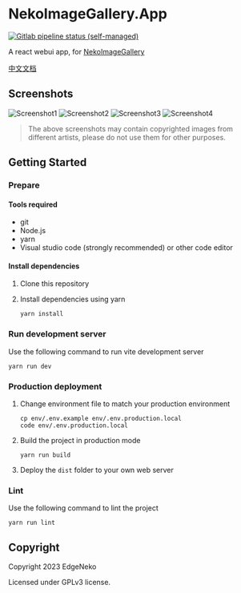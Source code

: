 # NekoImageGallery.App

[![Gitlab pipeline status (self-managed)](https://img.shields.io/gitlab/pipeline-status/EdgeNeko%2FNekoImageGallery.App?gitlab_url=https%3A%2F%2Fgitlab.aiursoft.cn&branch=master&style=flat-square&logo=gitlab)](https://gitlab.aiursoft.cn/EdgeNeko/NekoImageGallery.App/pipelines)

A react webui app, for [NekoImageGallery](https://github.com/hv0905/NekoImageGallery)

[中文文档](readme_cn.md)

## Screenshots

![Screenshot1](https://raw.githubusercontent.com/hv0905/NekoImageGallery/master/web/screenshots/1.png)
![Screenshot2](https://raw.githubusercontent.com/hv0905/NekoImageGallery/master/web/screenshots/2.png)
![Screenshot3](https://raw.githubusercontent.com/hv0905/NekoImageGallery/master/web/screenshots/3.png)
![Screenshot4](https://raw.githubusercontent.com/hv0905/NekoImageGallery/master/web/screenshots/4.png)

> The above screenshots may contain copyrighted images from different artists, please do not use them for other purposes.

## Getting Started

### Prepare

#### Tools required

- git
- Node.js
- yarn
- Visual studio code (strongly recommended) or other code editor

#### Install dependencies

1. Clone this repository
2. Install dependencies using yarn

   ```shell
   yarn install
   ```

### Run development server

Use the following command to run vite development server

```shell
yarn run dev
```

### Production deployment

1. Change environment file to match your production environment

   ```shell
   cp env/.env.example env/.env.production.local
   code env/.env.production.local
   ```

2. Build the project in production mode

   ```shell
   yarn run build
   ```

3. Deploy the `dist` folder to your own web server

### Lint

Use the following command to lint the project

```shell
yarn run lint
```

## Copyright

Copyright 2023 EdgeNeko

Licensed under GPLv3 license.
